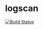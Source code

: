 # logscan
[![Build Status](https://travis-ci.com/gpaddis/logscan.svg?branch=develop)](https://travis-ci.com/gpaddis/logscan)